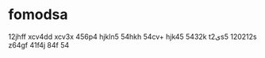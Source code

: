 # fomodsa
12jhff
xcv4dd
xcv3x
456p4
hjkln5
54hkh
54cv+
hjk45
5432k
t2یs5
120212s
z64gf
41f4j
84f
54
